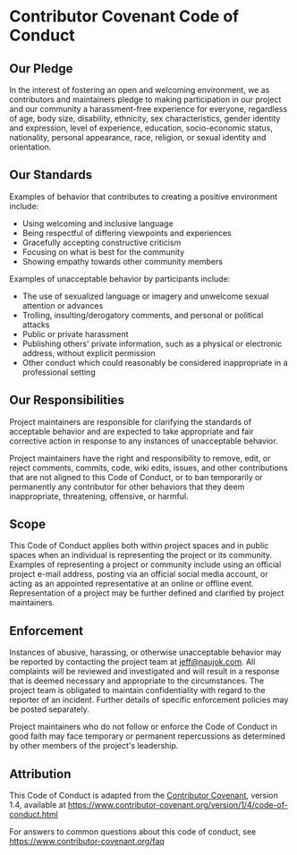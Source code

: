 # Contributor Covenant Code of Conduct

## Our Pledge

In the interest of fostering an open and welcoming environment, we as
contributors and maintainers pledge to making participation in our project and
our community a harassment-free experience for everyone, regardless of age, body
size, disability, ethnicity, sex characteristics, gender identity and expression,
level of experience, education, socio-economic status, nationality, personal
appearance, race, religion, or sexual identity and orientation.

## Our Standards

Examples of behavior that contributes to creating a positive environment
include:

* Using welcoming and inclusive language
* Being respectful of differing viewpoints and experiences
* Gracefully accepting constructive criticism
* Focusing on what is best for the community
* Showing empathy towards other community members

Examples of unacceptable behavior by participants include:

* The use of sexualized language or imagery and unwelcome sexual attention or
 advances
* Trolling, insulting/derogatory comments, and personal or political attacks
* Public or private harassment
* Publishing others' private information, such as a physical or electronic
 address, without explicit permission
* Other conduct which could reasonably be considered inappropriate in a
 professional setting

## Our Responsibilities

Project maintainers are responsible for clarifying the standards of acceptable
behavior and are expected to take appropriate and fair corrective action in
response to any instances of unacceptable behavior.

Project maintainers have the right and responsibility to remove, edit, or
reject comments, commits, code, wiki edits, issues, and other contributions
that are not aligned to this Code of Conduct, or to ban temporarily or
permanently any contributor for other behaviors that they deem inappropriate,
threatening, offensive, or harmful.

## Scope

This Code of Conduct applies both within project spaces and in public spaces
when an individual is representing the project or its community. Examples of
representing a project or community include using an official project e-mail
address, posting via an official social media account, or acting as an appointed
representative at an online or offline event. Representation of a project may be
further defined and clarified by project maintainers.

## Enforcement

Instances of abusive, harassing, or otherwise unacceptable behavior may be
reported by contacting the project team at jeff@naujok.com. All
complaints will be reviewed and investigated and will result in a response that
is deemed necessary and appropriate to the circumstances. The project team is
obligated to maintain confidentiality with regard to the reporter of an incident.
Further details of specific enforcement policies may be posted separately.

Project maintainers who do not follow or enforce the Code of Conduct in good
faith may face temporary or permanent repercussions as determined by other
members of the project's leadership.

## Attribution

This Code of Conduct is adapted from the [Contributor Covenant][homepage], version 1.4,
available at https://www.contributor-covenant.org/version/1/4/code-of-conduct.html

[homepage]: https://www.contributor-covenant.org

For answers to common questions about this code of conduct, see
https://www.contributor-covenant.org/faq
